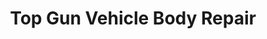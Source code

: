 ---
title: "Top Gun Vehicle Body Repair"
url: /airdrie/top-gun-vehicle-body-repair/
shop: Autowerkstatt
---